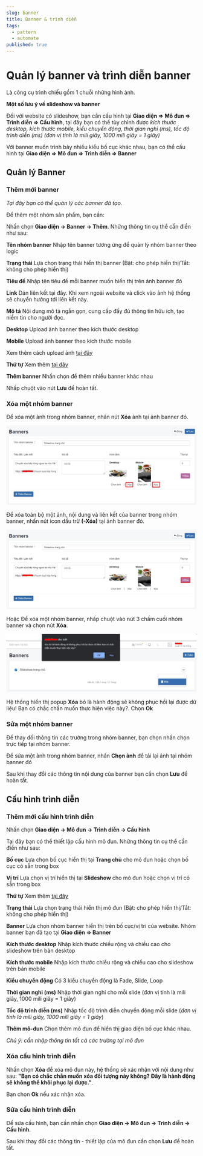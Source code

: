 ```yaml
---
slug: banner
title: Banner & trình diễn
tags:
  - pattern
  - automate
published: true
---
```

# Quản lý banner và trình diễn banner

Là công cụ trình chiếu gồm 1 chuỗi những hình ảnh.

**Một số lưu ý về slideshow và banner**

Đối với website có slideshow, bạn cần cấu hình tại **Giao diện => Mô đun => Trình diễn => Cấu hình**, tại đây bạn có thể tùy chỉnh được _kích thước desktop, kích thước mobile, kiểu chuyển động, thời gian nghỉ (ms), tốc độ trình diễn (ms) (đơn vị tính là mili giây, 1000 mili giây = 1 giây)_

Với banner muốn trình bày nhiều kiểu bố cục khác nhau, bạn có thể cấu hình tại **Giao diện => Mô đun => Trình diễn => Banner**

## Quản lý Banner

### Thêm mới banner

_Tại đây bạn có thể quản lý các banner đã tạo._

Để thêm một nhóm sản phẩm, bạn cần:

Nhấn chọn **Giao diện -> Banner -> Thêm**. Những thông tin cụ thể cần điền như sau:

**Tên nhóm banner**
Nhập tên banner tương ứng để quản lý nhóm banner theo logic

**Trạng thái**
Lựa chọn trạng thái hiển thị banner (Bật: cho phép hiển thị/Tắt: không cho phép hiển thị)

**Tiêu đề**
Nhập tên tiêu đề mỗi banner muốn hiển thị trên ảnh banner đó

**Link**
Dán liên kết tại đây. Khi xem ngoài website và click vào ảnh hệ thống sẽ chuyển hướng tới liên kết này.

**Mô tả**
Nội dung mô tả ngắn gọn, cung cấp đầy đủ thông tin hữu ích, tạo niềm tin cho người đọc.

**Desktop**
Upload ảnh banner theo kích thước desktop

**Mobile**
Upload ảnh banner theo kích thước mobile

Xem thêm cách upload ảnh [tại đây](https://mkmate.osd.vn/docs/common/finder)

**Thứ tự**
Xem thêm [tại đây](https://mkmate.osd.vn/docs/common/logic)

**Thêm banner**
Nhấn chọn để thêm nhiều banner khác nhau

Nhấp chuột vào nút **Lưu** để hoàn tất.

### Xóa một nhóm banner

Để xóa một ảnh trong nhóm banner, nhấn nút **Xóa** ảnh tại ảnh banner đó.

![banner-2.jpg](img/banner-2.jpg)

Để xóa toàn bộ một ảnh, nội dung và liên kết của banner trong nhóm banner, nhấn nút icon dấu trừ **(-Xóa)** tại ảnh banner đó.

![banner-3.jpg](img/banner-3.jpg)

Hoặc Để xóa một nhóm banner, nhấp chuột vào nút 3 chấm cuối nhóm banner và chọn nút **Xóa**.

![banner-4.jpg](img/banner-4.jpg)

Hệ thống hiển thị popup **Xóa** bỏ là hành động sẽ không phục hồi lại được dữ liệu! Bạn có chắc chắn muốn thực hiện việc này?. Chọn **Ok**

### Sửa một nhóm banner

Để thay đổi thông tin các trường trong nhóm banner, bạn chọn nhấn chọn trực tiếp tại nhóm banner.

Để sửa một ảnh trong nhóm banner, nhấn **Chọn ảnh** để tải lại ảnh tại nhóm banner đó

Sau khi thay đổi các thông tin nội dung của banner bạn cần chọn **Lưu** để hoàn tất.

## Cấu hình trình diễn

### Thêm mới cấu hình trình diễn

Nhấn chọn **Giao diện -> Mô đun -> Trình diễn -> Cấu hình**

Tại đây bạn có thể thiết lập cấu hình mô đun. Những thông tin cụ thể cần điền như sau:

**Bố cục**
Lựa chọn bố cục hiển thị tại **Trang chủ** cho mô đun hoặc chọn bố cục có sẵn trong box

**Vị trí**
Lựa chọn vị trí hiển thị tại **Slideshow** cho mô đun hoặc chọn vị trí có sẵn trong box

**Thứ tự**
Xem thêm [tại đây](https://mkmate.osd.vn/docs/common/logic)

**Trạng thái**
Lựa chọn trạng thái hiển thị mô đun (Bật: cho phép hiển thị/Tắt: không cho phép hiển thị)

**Banner**
Lựa chọn nhóm banner hiển thị trên bố cục/vị trí của website. Nhóm banner bạn đã tạo tại **Giao diện => Banner**

**Kích thước desktop**
Nhập kích thước chiều rộng và chiều cao cho slideshow trên bản desktop

**Kích thước mobile**
Nhập kích thước chiều rộng và chiều cao cho slideshow trên bản mobile

**Kiểu chuyển động**
Có 3 kiểu chuyển động là Fade, Slide, Loop

**Thời gian nghỉ (ms)**
Nhập thời gian nghỉ cho mỗi slide (đơn vị tính là mili giây, 1000 mili giây = 1 giây)

**Tốc độ trình diễn (ms)**
Nhập tốc độ trình diễn chuyển động mỗi slide (_đơn vị tính là mili giây, 1000 mili giây = 1 giây_)

**Thêm mô-đun**
Chọn thêm mô đun để hiển thị giao diện bố cục khác nhau.

_Chú ý: cần nhập thông tin tất cả các trường tại mô đun_

### Xóa cấu hình trình diễn

Nhấn chọn **Xóa** để xóa mô đun này, hệ thống sẽ xác nhận với nội dung như sau: **"Bạn có chắc chắn muốn xóa đối tượng này không? Đây là hành động sẽ không thể khôi phục lại được."**. 

Bạn chọn **Ok** nếu xác nhận xóa.

### Sửa cấu hình trình diễn

Để sửa cấu hình, bạn cần nhấn chọn **Giao diện -> Mô đun -> Trình diễn -> Cấu hình**.

Sau khi thay đổi các thông tin - thiết lập của mô đun cần chọn **Lưu** để hoàn tất.